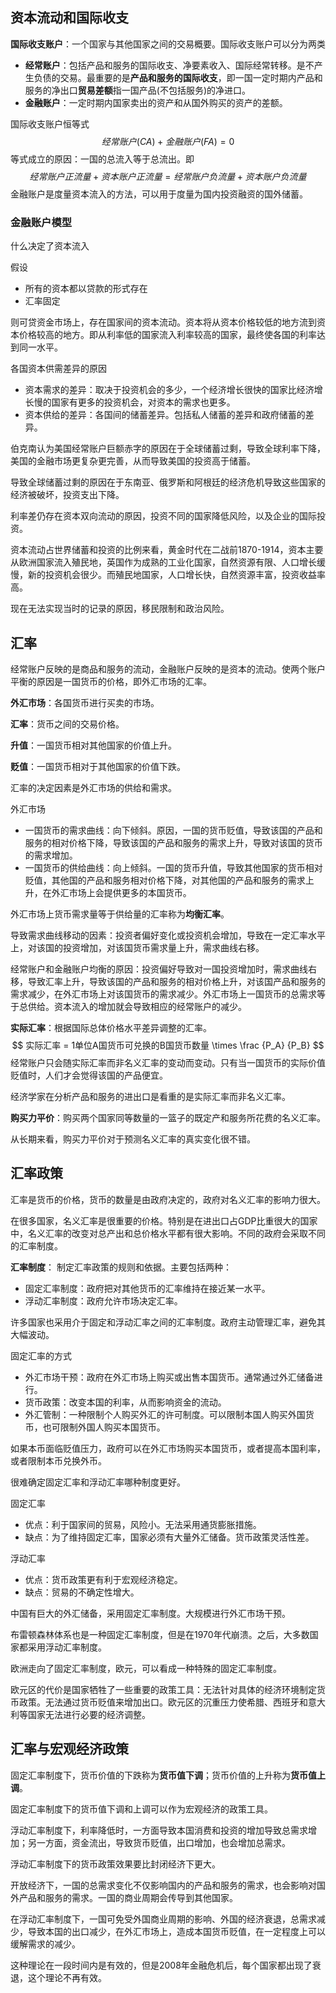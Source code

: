 ## 资本流动和国际收支

**国际收支账户**：一个国家与其他国家之间的交易概要。国际收支账户可以分为两类

+ **经常账户**：包括产品和服务的国际收支、净要素收入、国际经常转移。是不产生负债的交易。最重要的是**产品和服务的国际收支**，即一国一定时期内产品和服务的净出口**贸易差额**指一国产品(不包括服务)的净进口。
+ **金融账户**：一定时期内国家卖出的资产和从国外购买的资产的差额。

国际收支账户恒等式
$$
经常账户(CA) + 金融账户(FA) = 0
$$
等式成立的原因：一国的总流入等于总流出。即
$$
经常账户正流量 + 资本账户正流量 = 经常账户负流量 + 资本账户负流量
$$
金融账户是度量资本流入的方法，可以用于度量为国内投资融资的国外储蓄。

### 金融账户模型

什么决定了资本流入

假设

+ 所有的资本都以贷款的形式存在
+ 汇率固定

则可贷资金市场上，存在国家间的资本流动。资本将从资本价格较低的地方流到资本价格较高的地方。即从利率低的国家流入利率较高的国家，最终使各国的利率达到同一水平。

各国资本供需差异的原因

+ 资本需求的差异：取决于投资机会的多少，一个经济增长很快的国家比经济增长慢的国家有更多的投资机会，对资本的需求也更多。
+ 资本供给的差异：各国间的储蓄差异。包括私人储蓄的差异和政府储蓄的差异。

伯克南认为美国经常账户巨额赤字的原因在于全球储蓄过剩，导致全球利率下降，美国的金融市场更复杂更完善，从而导致美国的投资高于储蓄。

导致全球储蓄过剩的原因在于东南亚、俄罗斯和阿根廷的经济危机导致这些国家的经济被破坏，投资支出下降。

利率差仍存在资本双向流动的原因，投资不同的国家降低风险，以及企业的国际投资。

资本流动占世界储蓄和投资的比例来看，黄金时代在二战前1870-1914，资本主要从欧洲国家流入殖民地，英国作为成熟的工业化国家，自然资源有限、人口增长缓慢，新的投资机会很少。而殖民地国家，人口增长快，自然资源丰富，投资收益率高。


现在无法实现当时的记录的原因，移民限制和政治风险。



## 汇率

经常账户反映的是商品和服务的流动，金融账户反映的是资本的流动。使两个账户平衡的原因是一国货币的价格，即外汇市场的汇率。

**外汇市场**：各国货币进行买卖的市场。

**汇率**：货币之间的交易价格。

**升值**：一国货币相对其他国家的价值上升。

**贬值**：一国货币相对于其他国家的价值下跌。


汇率的决定因素是外汇市场的供给和需求。


外汇市场

+ 一国货币的需求曲线：向下倾斜。原因，一国的货币贬值，导致该国的产品和服务的相对价格下降，导致该国的产品和服务的需求上升，导致对该国的货币的需求增加。
+ 一国货币的供给曲线：向上倾斜。一国的货币升值，导致其他国家的货币相对贬值，其他国的产品和服务相对价格下降，对其他国的产品和服务的需求上升，在外汇市场上会提供更多的本国货币。

外汇市场上货币需求量等于供给量的汇率称为**均衡汇率**。

导致需求曲线移动的因素：投资者偏好变化或投资机会增加，导致在一定汇率水平上，对该国的投资增加，对该国货币需求量上升，需求曲线右移。

经常账户和金融账户均衡的原因：投资偏好导致对一国投资增加时，需求曲线右移，导致汇率上升，导致该国的产品和服务的相对价格上升，对该国产品和服务的需求减少，在外汇市场上对该国货币的需求减少。外汇市场上一国货币的总需求等于总供给。资本流入的增加就会导致相应的经常账户的减少。


**实际汇率**：根据国际总体价格水平差异调整的汇率。
$$
实际汇率 = 1单位A国货币可兑换的B国货币数量 \times \frac {P_A} {P_B}
$$
经常账户只会随实际汇率而非名义汇率的变动而变动。只有当一国货币的实际价值贬值时，人们才会觉得该国的产品便宜。

经济学家在分析产品和服务的进出口是看重的是实际汇率而非名义汇率。



**购买力平价**：购买两个国家同等数量的一篮子的既定产和服务所花费的名义汇率。



从长期来看，购买力平价对于预测名义汇率的真实变化很不错。



## 汇率政策

汇率是货币的价格，货币的数量是由政府决定的，政府对名义汇率的影响力很大。

在很多国家，名义汇率是很重要的价格。特别是在进出口占GDP比重很大的国家中，名义汇率的改变对总产出和总价格水平都有很大影响。不同的政府会采取不同的汇率制度。

**汇率制度**： 制定汇率政策的规则和依据。主要包括两种：

+ 固定汇率制度：政府把对其他货币的汇率维持在接近某一水平。
+ 浮动汇率制度：政府允许市场决定汇率。

许多国家也采用介于固定和浮动汇率之间的汇率制度。政府主动管理汇率，避免其大幅波动。



固定汇率的方式

+ 外汇市场干预：政府在外汇市场上购买或出售本国货币。通常通过外汇储备进行。
+ 货币政策：改变本国的利率，从而影响资金的流动。
+ 外汇管制：一种限制个人购买外汇的许可制度。可以限制本国人购买外国货币，也可限制外国人购买本国货币。



如果本币面临贬值压力，政府可以在外汇市场购买本国货币，或者提高本国利率，或者限制本币兑换外币。



很难确定固定汇率和浮动汇率哪种制度更好。

固定汇率

+ 优点：利于国家间的贸易，风险小。无法采用通货膨胀措施。
+ 缺点：为了维持固定汇率，国家必须有大量外汇储备。货币政策灵活性差。

浮动汇率

+ 优点：货币政策更有利于宏观经济稳定。
+ 缺点：贸易的不确定性增大。



中国有巨大的外汇储备，采用固定汇率制度。大规模进行外汇市场干预。



布雷顿森林体系也是一种固定汇率制度，但是在1970年代崩溃。之后，大多数国家都采用浮动汇率制度。



欧洲走向了固定汇率制度，欧元，可以看成一种特殊的固定汇率制度。

欧元区的代价是国家牺牲了一些重要的政策工具：无法针对具体的经济环境制定货币政策。无法通过货币贬值来增加出口。欧元区的沉重压力使希腊、西班牙和意大利等国家无法进行必要的经济调整。



## 汇率与宏观经济政策



固定汇率制度下，货币价值的下跌称为**货币值下调**；货币价值的上升称为**货币值上调**。

固定汇率制度下的货币值下调和上调可以作为宏观经济的政策工具。



浮动汇率制度下，利率降低时，一方面导致本国消费和投资的增加导致总需求增加；另一方面，资金流出，导致货币贬值，出口增加，也会增加总需求。

浮动汇率制度下的货币政策效果要比封闭经济下更大。



开放经济下，一国的总需求变化不仅影响国内的产品和服务的需求，也会影响对国外产品和服务的需求。一国的商业周期会传导到其他国家。

在浮动汇率制度下，一国可免受外国商业周期的影响、外国的经济衰退，总需求减少，导致本国的出口减少，在外汇市场上，造成本国货币贬值，在一定程度上可以缓解需求的减少。

这种理论在一段时间内是有效的，但是2008年金融危机后，每个国家都出现了衰退，这个理论不再有效。






